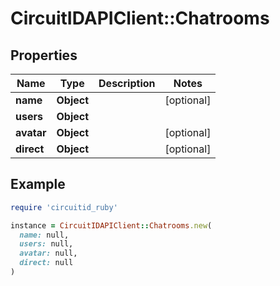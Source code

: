 # CircuitIDAPIClient::Chatrooms

## Properties

| Name | Type | Description | Notes |
| ---- | ---- | ----------- | ----- |
| **name** | **Object** |  | [optional] |
| **users** | **Object** |  |  |
| **avatar** | **Object** |  | [optional] |
| **direct** | **Object** |  | [optional] |

## Example

```ruby
require 'circuitid_ruby'

instance = CircuitIDAPIClient::Chatrooms.new(
  name: null,
  users: null,
  avatar: null,
  direct: null
)
```

